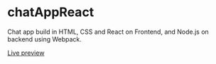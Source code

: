 # chatAppReact

Chat app build in HTML, CSS and React on Frontend, and Node.js on backend using Webpack.

[Live preview](https://chatreactapp.herokuapp.com/)
